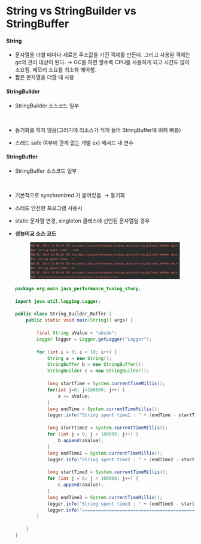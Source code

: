# String vs StringBuilder vs StringBuffer

#### String

* 문자열을 더할 때마다 새로운 주소값을 가진 객체를 만든다. 그리고 사용된 객체는 gc의 관리 대상이 된다. → GC를 하면 할수록 CPU를 사용하게 되고 시간도 많이 소요됨. 메모리 소요를 최소화 해야함.
* 짧은 문자열을 더할 때 사용

#### StringBuilder

*   StringBuilder 소스코드 일부

    <figure><img src="../../.gitbook/assets/스크린샷 2024-03-05 01.01.45.png" alt=""><figcaption></figcaption></figure>
* 동기화를 하지 않음(그러기에 리소스가 적게 들어 StringBuffer에 비해 빠름)
* 스레드 safe 여부에 관계 없는 개발 ex) 메서드 내 변수

#### StringBuffer

*   StringBuffer 소스코드 일부

    <figure><img src="../../.gitbook/assets/스크린샷 2024-03-05 01.01.32.png" alt=""><figcaption></figcaption></figure>
* 기본적으로 synchronized 가 붙어있음. → 동기화
* 스레드 안전한 프로그램 사용시
* static 문자열 변경, singleton 클래스에 선언된 문자열일 경우
*   **성능비교 소스 코드**

    <figure><img src="../../.gitbook/assets/Untitled (18).png" alt=""><figcaption></figcaption></figure>

    ```java
    package org.main.java_performance_tuning_story;

    import java.util.logging.Logger;

    public class String_Builder_Buffer {
        public static void main(String[] args) {

            final String aValue = "abcde";
            Logger logger = Logger.getLogger("Logger");

            for (int i = 0; i < 10; i++) {
                String a = new String();
                StringBuffer b = new StringBuffer();
                StringBuilder c = new StringBuilder();

                long startTime = System.currentTimeMillis();
                for(int j=0; j<100000; j++) {
                    a += aValue;
                }
                long endTime = System.currentTimeMillis();
                logger.info("String spent time1 : " + (endTime - startTime));

                long startTime2 = System.currentTimeMillis();
                for (int j = 0; j < 100000; j++) {
                    b.append(aValue);
                }
                long endTime2 = System.currentTimeMillis();
                logger.info("String spent time2 : " + (endTime2 - startTime2));

                long startTime3 = System.currentTimeMillis();
                for (int j = 0; j < 100000; j++) {
                    c.append(aValue);
                }
                long endTime3 = System.currentTimeMillis();
                logger.info("String spent time3 : " + (endTime3 - startTime3));
                logger.info("=================================================");
            }

        }
    }

    ```
